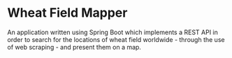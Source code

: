 # Wheat Field Mapper 

An application written using Spring Boot which implements a REST API in order to search for the locations of wheat field worldwide - through the use of web scraping - and  present them on a map.
